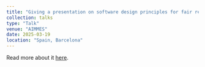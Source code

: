 ```yaml
---
title: "Giving a presentation on software design principles for fair recruitment systems"
collection: talks
type: "Talk"
venue: "AIMMES"
date: 2025-03-19
location: "Spain, Barcelona"
---
```

Read more about it <a href="https://ai-fairness-cluster.zohobackstage.com/AIFairnessClusterConference2025#/?lang=en">here</a>.


 